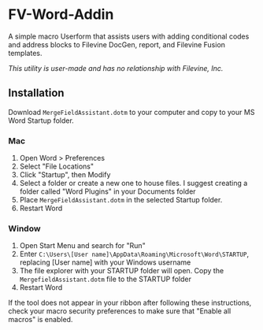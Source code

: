 # FV-Word-Addin

A simple macro Userform that assists users with adding conditional codes and address blocks to Filevine DocGen, report, and Filevine Fusion templates.

*This utility is user-made and has no relationship with Filevine, Inc.*

## Installation

Download `MergeFieldAssistant.dotm` to your computer and copy to your MS Word Startup folder.

### Mac

1. Open Word > Preferences
2. Select "File Locations"
3. Click "Startup", then Modify
4. Select a folder or create a new one to house files. I suggest creating a folder called "Word Plugins" in your Documents folder
5. Place `MergeFieldAssistant.dotm` in the selected Startup folder.
6. Restart Word

### Window

1. Open Start Menu and search for "Run"
2. Enter `C:\Users\[User name]\AppData\Roaming\Microsoft\Word\STARTUP`, replacing [User name] with your Windows username
3. The file explorer with your STARTUP folder will open. Copy the `MergefieldAssistant.dotm` file to the STARTUP folder
4. Restart Word

If the tool does not appear in your ribbon after following these instructions, check your macro security preferences to make sure that "Enable all macros" is enabled.


